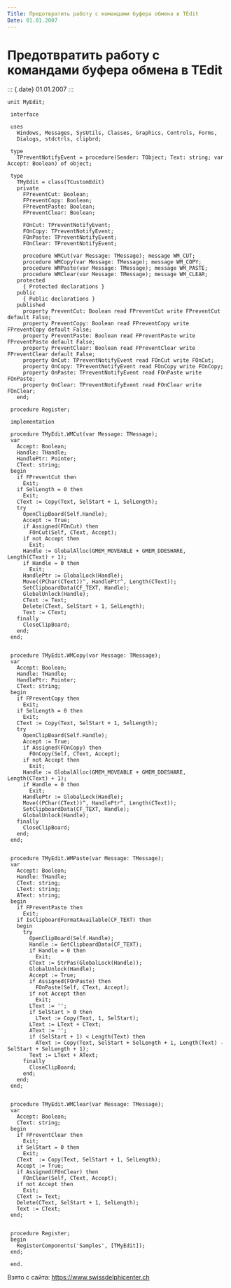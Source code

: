 ```yaml
---
Title: Предотвратить работу с командами буфера обмена в TEdit
Date: 01.01.2007
---
```



Предотвратить работу с командами буфера обмена в TEdit
======================================================

::: {.date}
01.01.2007
:::

    unit MyEdit;
     
     interface
     
     uses
       Windows, Messages, SysUtils, Classes, Graphics, Controls, Forms,
       Dialogs, stdctrls, clipbrd;
     
     type
       TPreventNotifyEvent = procedure(Sender: TObject; Text: string; var Accept: Boolean) of object;
     
     type
       TMyEdit = class(TCustomEdit)
       private
         FPreventCut: Boolean;
         FPreventCopy: Boolean;
         FPreventPaste: Boolean;
         FPreventClear: Boolean;
     
         FOnCut: TPreventNotifyEvent;
         FOnCopy: TPreventNotifyEvent;
         FOnPaste: TPreventNotifyEvent;
         FOnClear: TPreventNotifyEvent;
     
         procedure WMCut(var Message: TMessage); message WM_CUT;
         procedure WMCopy(var Message: TMessage); message WM_COPY;
         procedure WMPaste(var Message: TMessage); message WM_PASTE;
         procedure WMClear(var Message: TMessage); message WM_CLEAR;
       protected
         { Protected declarations }
       public
         { Public declarations }
       published
         property PreventCut: Boolean read FPreventCut write FPreventCut default False;
         property PreventCopy: Boolean read FPreventCopy write FPreventCopy default False;
         property PreventPaste: Boolean read FPreventPaste write FPreventPaste default False;
         property PreventClear: Boolean read FPreventClear write FPreventClear default False;
         property OnCut: TPreventNotifyEvent read FOnCut write FOnCut;
         property OnCopy: TPreventNotifyEvent read FOnCopy write FOnCopy;
         property OnPaste: TPreventNotifyEvent read FOnPaste write FOnPaste;
         property OnClear: TPreventNotifyEvent read FOnClear write FOnClear;
       end;
     
     procedure Register;
     
     implementation
     
     procedure TMyEdit.WMCut(var Message: TMessage);
     var
       Accept: Boolean;
       Handle: THandle;
       HandlePtr: Pointer;
       CText: string;
     begin
       if FPreventCut then
         Exit;
       if SelLength = 0 then
         Exit;
       CText := Copy(Text, SelStart + 1, SelLength);
       try
         OpenClipBoard(Self.Handle);
         Accept := True;
         if Assigned(FOnCut) then
           FOnCut(Self, CText, Accept);
         if not Accept then
           Exit;
         Handle := GlobalAlloc(GMEM_MOVEABLE + GMEM_DDESHARE, Length(CText) + 1);
         if Handle = 0 then
           Exit;
         HandlePtr := GlobalLock(Handle);
         Move((PChar(CText))^, HandlePtr^, Length(CText));
         SetClipboardData(CF_TEXT, Handle);
         GlobalUnlock(Handle);
         CText := Text;
         Delete(CText, SelStart + 1, SelLength);
         Text := CText;
       finally
         CloseClipBoard;
       end;
     end;
     
     
     procedure TMyEdit.WMCopy(var Message: TMessage);
     var
       Accept: Boolean;
       Handle: THandle;
       HandlePtr: Pointer;
       CText: string;
     begin
       if FPreventCopy then
         Exit;
       if SelLength = 0 then
         Exit;
       CText := Copy(Text, SelStart + 1, SelLength);
       try
         OpenClipBoard(Self.Handle);
         Accept := True;
         if Assigned(FOnCopy) then
           FOnCopy(Self, CText, Accept);
         if not Accept then
           Exit;
         Handle := GlobalAlloc(GMEM_MOVEABLE + GMEM_DDESHARE, Length(CText) + 1);
         if Handle = 0 then
           Exit;
         HandlePtr := GlobalLock(Handle);
         Move((PChar(CText))^, HandlePtr^, Length(CText));
         SetClipboardData(CF_TEXT, Handle);
         GlobalUnlock(Handle);
       finally
         CloseClipBoard;
       end;
     end;
     
     
     procedure TMyEdit.WMPaste(var Message: TMessage);
     var
       Accept: Boolean;
       Handle: THandle;
       CText: string;
       LText: string;
       AText: string;
     begin
       if FPreventPaste then
         Exit;
       if IsClipboardFormatAvailable(CF_TEXT) then
       begin
         try
           OpenClipBoard(Self.Handle);
           Handle := GetClipboardData(CF_TEXT);
           if Handle = 0 then
             Exit;
           CText := StrPas(GlobalLock(Handle));
           GlobalUnlock(Handle);
           Accept := True;
           if Assigned(FOnPaste) then
             FOnPaste(Self, CText, Accept);
           if not Accept then
             Exit;
           LText := '';
           if SelStart > 0 then
             LText := Copy(Text, 1, SelStart);
           LText := LText + CText;
           AText := '';
           if (SelStart + 1) < Length(Text) then
             AText := Copy(Text, SelStart + SelLength + 1, Length(Text) - SelStart + SelLength + 1);
           Text := LText + AText;
         finally
           CloseClipBoard;
         end;
       end;
     end;
     
     
     procedure TMyEdit.WMClear(var Message: TMessage);
     var
       Accept: Boolean;
       CText: string;
     begin
       if FPreventClear then
         Exit;
       if SelStart = 0 then
         Exit;
       CText  := Copy(Text, SelStart + 1, SelLength);
       Accept := True;
       if Assigned(FOnClear) then
         FOnClear(Self, CText, Accept);
       if not Accept then
         Exit;
       CText := Text;
       Delete(CText, SelStart + 1, SelLength);
       Text := CText;
     end;
     
     
     procedure Register;
     begin
       RegisterComponents('Samples', [TMyEdit]);
     end;
     
     end.

Взято с сайта: <https://www.swissdelphicenter.ch>

